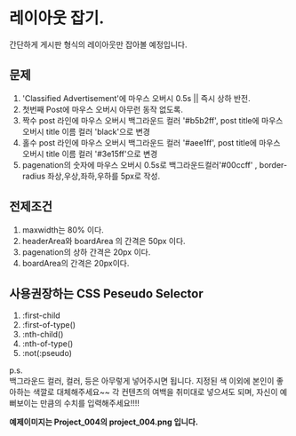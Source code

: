 # 레이아웃 잡기.  

간단하게 게시판 형식의 레이아웃만 잡아볼 예정입니다.  

## 문제  
1. 'Classified Advertisement'에 마우스 오버시 0.5s || 즉시 상하 반전.  
2. 첫번째 Post에 마우스 오버시 아무런 동작 없도록.  
3. 짝수 post 라인에 마우스 오버시 백그라운드 컬러 '#b5b2ff', post title에 마우스 오버시 title 이름 컬러 'black'으로 변경  
4. 홀수 post 라인에 마우스 오버시 백그라운드 컬러 '#aee1ff', post title에 마우스 오버시 title 이름 컬러 '#3e15ff'으로 변경  
5. pagenation의 숫자에 마우스 오버시 0.5s로 백그라운드컬러'#00ccff' , border-radius 좌상,우상,좌하,우하를 5px로 작성.  

## 전제조건  
1. maxwidth는 80% 이다.  
2. headerArea와 boardArea 의 간격은  50px 이다.
3. pagenation의 상하 간격은 20px 이다.
4. boardArea의 간격은 20px이다.  

## 사용권장하는 CSS Peseudo Selector    
1. :first-child  
2. :first-of-type()  
3. :nth-child()   
4. :nth-of-type()  
5. :not(:pseudo)  




p.s.   
백그라운드 컬러, 컬러, 등은 아무렇게 넣어주시면 됩니다. 지정된 색 이외에 본인이 좋아하는 색깔로 대체해주세요~~
각 컨텐츠의 여백을 취미대로 넣으셔도 되며, 자신이 예뻐보이는 만큼의 수치를 입력해주세요!!!!


__예제이미지는 Project_004의 project_004.png 입니다.__